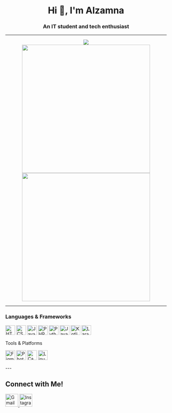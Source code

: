 <h1 align="center">Hi 👋, I'm Alzamna</h1>
<h3 align="center">An IT student and tech enthusiast</h3>

---

<p align="center">
  <img src="https://streak-stats.demolab.com?user=Alzamna&theme=tokyonight" />
  <br/>
  <img src="https://github-readme-stats.vercel.app/api/top-langs/?username=Alzamna&layout=compact&theme=tokyonight" width="400" />
  <img src="https://github-profile-summary-cards.vercel.app/api/cards/productive-time?username=Alzamna&theme=tokyonight&utcOffset=7" width="400" />
</p>


---

### Languages & Frameworks
<p> <img src="https://cdn.jsdelivr.net/gh/devicons/devicon/icons/html5/html5-original.svg" height="30" alt="HTML" /> <img src="https://cdn.jsdelivr.net/gh/devicons/devicon/icons/css3/css3-original.svg" height="30" alt="CSS" /> <img src="https://cdn.jsdelivr.net/gh/devicons/devicon/icons/javascript/javascript-original.svg" height="30" alt="JavaScript" /> <img src="https://cdn.jsdelivr.net/gh/devicons/devicon/icons/php/php-original.svg" height="30" alt="PHP" /> <img src="https://cdn.jsdelivr.net/gh/devicons/devicon/icons/python/python-original.svg" height="30" alt="Python" /> <img src="https://cdn.jsdelivr.net/gh/devicons/devicon/icons/java/java-original.svg" height="30" alt="Java" /> <img src="https://cdn.jsdelivr.net/gh/devicons/devicon/icons/kotlin/kotlin-original.svg" height="30" alt="Kotlin" /> <img src="https://cdn.jsdelivr.net/gh/devicons/devicon/icons/laravel/laravel-plain.svg" height="30" alt="Laravel" /> </p>
Tools & Platforms

<p> <img src="https://cdn.jsdelivr.net/gh/devicons/devicon/icons/figma/figma-original.svg" height="30" alt="Figma" /> <img src="https://cdn.jsdelivr.net/gh/devicons/devicon/icons/photoshop/photoshop-line.svg" height="30" alt="Photoshop" /> <img src="https://cdn.jsdelivr.net/gh/devicons/devicon/icons/canva/canva-original.svg" height="30" alt="Canva" /> <img src="https://cdn.jsdelivr.net/gh/devicons/devicon/icons/linux/linux-original.svg" height="30" alt="Linux" /> </p>
---

## Connect with Me!

<p align="start">
  <a href="mailto:alzamna195@gmail.com" target="_blank">
    <img src="https://cdn1.iconfinder.com/data/icons/google-new-logos-1/32/gmail_new_logo-512.png" alt="Gmail" height="40" width="40" />
  </a>
  <a href="https://www.instagram.com/alzheimrss" target="_blank">
    <img src="https://cdn4.iconfinder.com/data/icons/logos-brands-7/512/instagram_icon-instagram_buttoninstegram-512.png" alt="Instagram" height="40" width="40" />
  </a>
</p>
